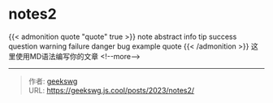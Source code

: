 # notes2

{{&lt; admonition quote &#34;quote&#34; true &gt;}}
note abstract info tip success question warning failure danger bug example quote
{{&lt; /admonition &gt;}}
这里使用MD语法编写你的文章
&lt;!--more--&gt;

---

> 作者: [geekswg](https://github.com/geekswg)  
> URL: https://geekswg.js.cool/posts/2023/notes2/  

